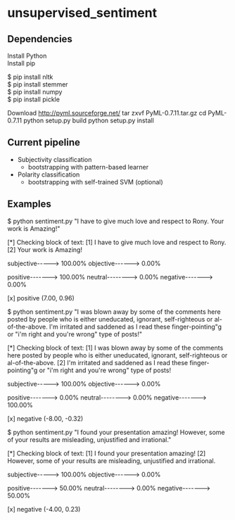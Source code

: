 unsupervised_sentiment
======================

Dependencies
------------
Install Python <br />
Install pip

$ pip install nltk <br />
$ pip install stemmer <br />
$ pip install numpy <br />
$ pip install pickle <br />

Download http://pyml.sourceforge.net/
tar zxvf PyML-0.7.11.tar.gz
cd PyML-0.7.11
python setup.py build
python setup.py install


Current pipeline
----------------
- Subjectivity classification
  * bootstrapping with pattern-based learner
- Polarity classification
  * bootstrapping with self-trained SVM (optional)

Examples
--------
$ python sentiment.py "I have to give much love and respect to Rony. Your work is Amazing\!"

[*] Checking block of text:
[1] I have to give much love and respect to Rony.
[2] Your work is Amazing\!

 subjective-----> 100.00%
 objective------> 0.00%
 
 positive-------> 100.00%
 neutral--------> 0.00%
 negative-------> 0.00%

[x] positive (7.00, 0.96)


$ python sentiment.py "I was blown away by some of the comments here posted by people who is either uneducated, ignorant, self-righteous or al-of-the-above. I'm irritated and saddened as I read these finger-pointing\"g or \"i'm right and you're wrong\" type of posts\!"

[*] Checking block of text:
[1] I was blown away by some of the comments here posted by people who is either uneducated, ignorant, self-righteous or al-of-the-above.
[2] I'm irritated and saddened as I read these finger-pointing"g or "i'm right and you're wrong" type of posts!

 subjective-----> 100.00%
 objective------> 0.00%

 positive-------> 0.00%
 neutral--------> 0.00%
 negative-------> 100.00%

[x] negative (-8.00, -0.32)


$ python sentiment.py "I found your presentation amazing! However, some of your results are misleading,  unjustified and irrational."

[*] Checking block of text:
[1] I found your presentation amazing!
[2] However, some of your results are misleading, unjustified and irrational.

 subjective-----> 100.00%
 objective------> 0.00%

 positive-------> 50.00%
 neutral--------> 0.00%
 negative-------> 50.00%

[x] negative (-4.00, 0.23)



